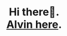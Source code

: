 <div id="header" align="center">
  <h1>Hi there👋. <br>
  <a href ="https://twitter.com/AlvinKenyagah">Alvin here</a>.
  </h1>
</div>

